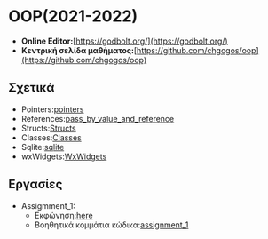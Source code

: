 # OOP(2021-2022)

* **Online Editor:**[https://godbolt.org/](https://godbolt.org/)
* **Κεντρική σελίδα μαθήματος:**[https://github.com/chgogos/oop](https://github.com/chgogos/oop)

## Σχετικά
* Pointers:[pointers](Lesson_1/Pointers)
* References:[pass_by_value_and_reference](Lesson_1/Value_Reference_pass)
* Structs:[Structs](Lesson_1/Structs) 
* Classes:[Classes](Lesson_1/Classes)
* Sqlite:[sqlite](https://github.com/vasnastos/OOP/tree/main/Sqlite)
* wxWidgets:[WxWidgets](WxWidgets/)

## Εργασίες
  * Assigmment_1:
    * Εκφώνηση:[here](https://github.com/chgogos/oop/blob/master/2021f_project1/2021f_oop_prj1.pdf)
    * Βοηθητικά κομμάτια κώδικα:[assignment_1](Assignment_1)
